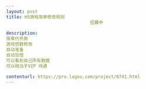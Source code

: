 ```yaml
---                
layout: post       
title: H5游戏简单修改规则
                                招募中
           
description: 
简单代开房
游戏倍数修改
自动准备
自动加倍
可以看到自己所有数据
可以相当于VIP 待遇
     
contenturl: https://pro.lagou.com/project/6741.html      
---                 
```

